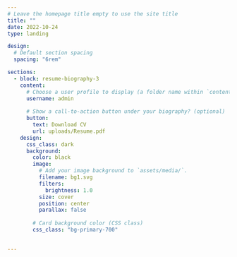 ```yaml
---
# Leave the homepage title empty to use the site title
title: ""
date: 2022-10-24
type: landing

design:
  # Default section spacing
  spacing: "6rem"

sections:
  - block: resume-biography-3
    content:
      # Choose a user profile to display (a folder name within `content/authors/`)
      username: admin
      
      # Show a call-to-action button under your biography? (optional)
      button:
        text: Download CV
        url: uploads/Resume.pdf
    design:
      css_class: dark
      background:
        color: black
        image:
          # Add your image background to `assets/media/`.
          filename: bg1.svg
          filters:
            brightness: 1.0
          size: cover
          position: center
          parallax: false
         
        # Card background color (CSS class)
        css_class: "bg-primary-700"
        

---
```

